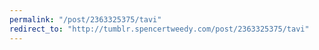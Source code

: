 ```yaml
---
permalink: "/post/2363325375/tavi"
redirect_to: "http://tumblr.spencertweedy.com/post/2363325375/tavi"
---
```

